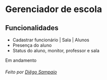 # Gerenciador de escola

## Funcionalidades

- Cadastrar funcionário | Sala | Alunos
- Presença do aluno
- Status do aluno, monitor, professor e sala

Em andamento

###### Feito por [Diêgo Sampaio](https://www.github.com/diego)
